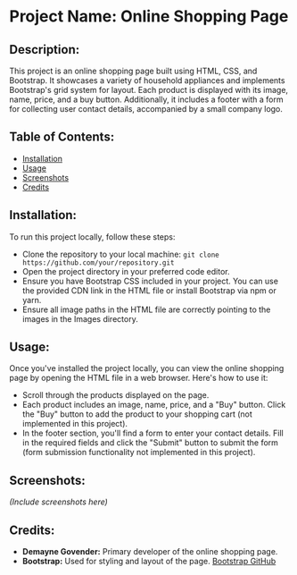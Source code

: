 # Project Name: Online Shopping Page

## Description:
This project is an online shopping page built using HTML, CSS, and Bootstrap. It showcases a variety of household appliances and implements Bootstrap's grid system for layout. Each product is displayed with its image, name, price, and a buy button. Additionally, it includes a footer with a form for collecting user contact details, accompanied by a small company logo.

## Table of Contents:
- [Installation](#installation)
- [Usage](#usage)
- [Screenshots](#screenshots)
- [Credits](#credits)

## Installation:
To run this project locally, follow these steps:
- Clone the repository to your local machine: `git clone https://github.com/your/repository.git`
- Open the project directory in your preferred code editor.
- Ensure you have Bootstrap CSS included in your project. You can use the provided CDN link in the HTML file or install Bootstrap via npm or yarn.
- Ensure all image paths in the HTML file are correctly pointing to the images in the Images directory.

## Usage:
Once you've installed the project locally, you can view the online shopping page by opening the HTML file in a web browser. Here's how to use it:
- Scroll through the products displayed on the page.
- Each product includes an image, name, price, and a "Buy" button. Click the "Buy" button to add the product to your shopping cart (not implemented in this project).
- In the footer section, you'll find a form to enter your contact details. Fill in the required fields and click the "Submit" button to submit the form (form submission functionality not implemented in this project).

## Screenshots:
*(Include screenshots here)*

## Credits:
- **Demayne Govender:** Primary developer of the online shopping page.
- **Bootstrap:** Used for styling and layout of the page. [Bootstrap GitHub](https://github.com/twbs/bootstrap)
